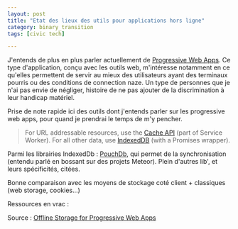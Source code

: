 ```yaml
---
layout: post
title: "Etat des lieux des utils pour applications hors ligne"
category: binary_transition
tags: [civic tech]

---
```


J'entends de plus en plus parler actuellement de [Progressive Web Apps](https://developers.google.com/web/progressive-web-apps/). Ce type d'application, conçu avec les outils web, m'intéresse notamment en ce qu'elles permettent de servir au mieux des utilisateurs ayant des terminaux pourris ou des conditions de connection naze. Un type de personnes que je n'ai pas envie de négliger, histoire de ne pas ajouter de la discrimination à leur handicap matériel.

<!--more-->

Prise de note rapide ici des outils dont j'entends parler sur les progressive web apps, pour quand je prendrai le temps de m'y pencher.

> For URL addressable resources, use the [Cache API](https://davidwalsh.name/cache) (part of Service Worker). For all other data, use [IndexedDB](https://docs.webplatform.org/wiki/apis/indexeddb) (with a Promises wrapper).


Parmi les librairies IndexedDb : [PouchDb](https://pouchdb.com/), qui permet de la synchronisation (entendu parlé en bossant sur des projets Meteor). Plein d'autres lib', et leurs spécificités, citées.

Bonne comparaison avec les moyens de stockage coté client + classiques (web storage, cookies...)


Ressources en vrac :



Source : [Offline Storage for Progressive Web Apps][source]

[source]: https://medium.com/dev-channel/offline-storage-for-progressive-web-apps-70d52695513c#.wnfv7c6py
